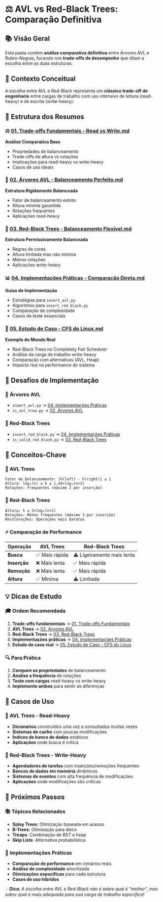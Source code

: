 # ⚖️ AVL vs Red-Black Trees: Comparação Definitiva

## 📚 Visão Geral

Esta pasta contém **análise comparativa definitiva** entre Árvores AVL e Rubro-Negras, focando nos **trade-offs de desempenho** que ditam a escolha entre as duas estruturas.

## 🎯 Contexto Conceitual

A escolha entre AVL e Red-Black representa um **clássico trade-off de engenharia** entre cargas de trabalho com uso intensivo de leitura (read-heavy) e de escrita (write-heavy).

## 📖 Estrutura dos Resumos

### ⚖️ [01. Trade-offs Fundamentais - Read vs Write.md](./01.%20Trade-offs%20Fundamentais%20-%20Read%20vs%20Write.md)
**Análise Comparativa Base**
- Propriedades de balanceamento
- Trade-offs de altura vs rotações
- Implicações para read-heavy vs write-heavy
- Casos de uso ideais

### 🌟 [02. Árvores AVL - Balanceamento Perfeito.md](./02.%20Árvores%20AVL%20-%20Balanceamento%20Perfeito.md)
**Estrutura Rigidamente Balanceada**
- Fator de balanceamento estrito
- Altura mínima garantida
- Rotações frequentes
- Aplicações read-heavy

### 🔴 [03. Red-Black Trees - Balanceamento Flexível.md](./03.%20Red-Black%20Trees%20-%20Balanceamento%20Flexível.md)
**Estrutura Permissivamente Balanceada**
- Regras de cores
- Altura limitada mas não mínima
- Menos rotações
- Aplicações write-heavy

### 📊 [04. Implementações Práticas - Comparação Direta.md](./04.%20Implementações%20Práticas%20-%20Comparação%20Direta.md)
**Guias de Implementação**
- Estratégias para `insert_avl.py`
- Algoritmos para `insert_red_black.py`
- Comparação de complexidade
- Casos de teste essenciais

### 🐧 [05. Estudo de Caso - CFS do Linux.md](./05.%20Estudo%20de%20Caso%20-%20CFS%20do%20Linux.md)
**Exemplo do Mundo Real**
- Red-Black Trees no Completely Fair Scheduler
- Análise da carga de trabalho write-heavy
- Comparação com alternativas (AVL, Heap)
- Impacto real na performance do sistema

## 🚀 Desafios de Implementação

### 🌟 **Árvores AVL**
- `insert_avl.py` → [04. Implementações Práticas](./04.%20Implementações%20Práticas%20-%20Comparação%20Direta.md)
- `is_avl_tree.py` → [02. Árvores AVL](./02.%20Árvores%20AVL%20-%20Balanceamento%20Perfeito.md)

### 🔴 **Red-Black Trees**
- `insert_red_black.py` → [04. Implementações Práticas](./04.%20Implementações%20Práticas%20-%20Comparação%20Direta.md)
- `is_valid_red_black.py` → [03. Red-Black Trees](./03.%20Red-Black%20Trees%20-%20Balanceamento%20Flexível.md)

## 🎯 Conceitos-Chave

### 🌟 **AVL Trees**
```
Fator de Balanceamento: |h(left) - h(right)| ≤ 1
Altura: log₂(n) ≤ h ≤ 1.44×log₂(n+2)
Rotações: Frequentes (máximo 2 por inserção)
```

### 🔴 **Red-Black Trees**
```
Altura: h ≤ 2×log₂(n+1)
Rotações: Menos frequentes (máximo 3 por inserção)
Recolorações: Operações mais baratas
```

### ⚡ **Comparação de Performance**

| Operação | AVL Trees | Red-Black Trees |
|----------|-----------|-----------------|
| **Busca** | ✅ Mais rápida | ⚠️ Ligeiramente mais lenta |
| **Inserção** | ❌ Mais lenta | ✅ Mais rápida |
| **Remoção** | ❌ Mais lenta | ✅ Mais rápida |
| **Altura** | ✅ Mínima | ⚠️ Limitada |

## 💡 Dicas de Estudo

### 🎓 **Ordem Recomendada**
1. **Trade-offs fundamentais** → [01. Trade-offs Fundamentais](./01.%20Trade-offs%20Fundamentais%20-%20Read%20vs%20Write.md)
2. **AVL Trees** → [02. Árvores AVL](./02.%20Árvores%20AVL%20-%20Balanceamento%20Perfeito.md)
3. **Red-Black Trees** → [03. Red-Black Trees](./03.%20Red-Black%20Trees%20-%20Balanceamento%20Flexível.md)
4. **Implementações práticas** → [04. Implementações Práticas](./04.%20Implementações%20Práticas%20-%20Comparação%20Direta.md)
5. **Estudo de caso real** → [05. Estudo de Caso - CFS do Linux](./05.%20Estudo%20de%20Caso%20-%20CFS%20do%20Linux.md)

### 🔍 **Para Prática**
1. **Compare as propriedades** de balanceamento
2. **Analise a frequência** de rotações
3. **Teste com cargas** read-heavy vs write-heavy
4. **Implemente ambos** para sentir as diferenças

## 🎯 Casos de Uso

### 🌟 **AVL Trees - Read-Heavy**
- **Dicionários** construídos uma vez e consultados muitas vezes
- **Sistemas de cache** com poucas modificações
- **Índices de banco de dados** estáticos
- **Aplicações** onde busca é crítica

### 🔴 **Red-Black Trees - Write-Heavy**
- **Agendadores de tarefas** com inserções/remoções frequentes
- **Bancos de dados em memória** dinâmicos
- **Sistemas de eventos** com alta frequência de modificações
- **Aplicações** onde modificações são críticas

## 🚀 Próximos Passos

### 📚 **Tópicos Relacionados**
- **Splay Trees**: Otimização baseada em acesso
- **B-Trees**: Otimização para disco
- **Treaps**: Combinação de BST e heap
- **Skip Lists**: Alternativa probabilística

### 🔧 **Implementações Práticas**
- **Comparação de performance** em cenários reais
- **Análise de complexidade** amortizada
- **Otimizações específicas** para cada estrutura
- **Casos de uso híbridos**

*💡 **Dica**: A escolha entre AVL e Red-Black não é sobre qual é "melhor", mas sobre qual é mais adequada para sua carga de trabalho específica!* 